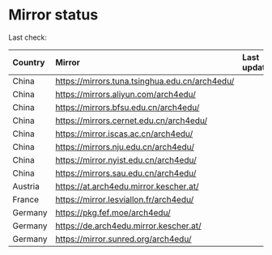<script src="./time.js"></script>
# Mirror status
Last check: <script type="text/javascript">localize(1707045209.68448);</script>

|Country|Mirror|Last update|
|:------|:-----|:----------|
|China|https://mirrors.tuna.tsinghua.edu.cn/arch4edu/|<script type="text/javascript">localize(1707028220);</script>|
|China|https://mirrors.aliyun.com/arch4edu/|<script type="text/javascript">localize(1706985098);</script>|
|China|https://mirrors.bfsu.edu.cn/arch4edu/|<script type="text/javascript">localize(1707028220);</script>|
|China|https://mirrors.cernet.edu.cn/arch4edu/|<script type="text/javascript">localize(1707028220);</script>|
|China|https://mirror.iscas.ac.cn/arch4edu/|<script type="text/javascript">localize(1706985098);</script>|
|China|https://mirrors.nju.edu.cn/arch4edu/|<script type="text/javascript">localize(1706985098);</script>|
|China|https://mirror.nyist.edu.cn/arch4edu/|<script type="text/javascript">localize(1706985098);</script>|
|China|https://mirrors.sau.edu.cn/arch4edu/|<script type="text/javascript">localize(1707028220);</script>|
|Austria|https://at.arch4edu.mirror.kescher.at/|<script type="text/javascript">localize(1707028220);</script>|
|France|https://mirror.lesviallon.fr/arch4edu/|<script type="text/javascript">localize(1706985098);</script>|
|Germany|https://pkg.fef.moe/arch4edu/|<script type="text/javascript">localize(1707028220);</script>|
|Germany|https://de.arch4edu.mirror.kescher.at/|<script type="text/javascript">localize(1707028220);</script>|
|Germany|https://mirror.sunred.org/arch4edu/|<script type="text/javascript">localize(1707028220);</script>|

<script src="./tablefilter/tablefilter.js"></script>
<script src="./table.js"></script>